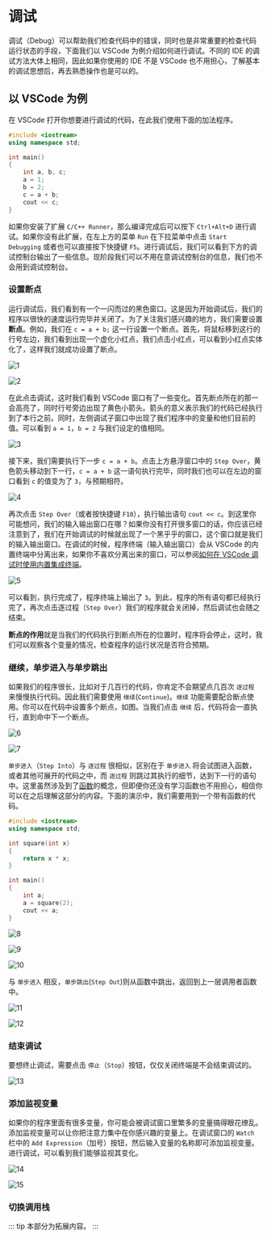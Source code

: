 # 调试

调试（Debug）可以帮助我们检查代码中的错误，同时也是非常重要的检查代码运行状态的手段，下面我们以 VSCode 为例介绍如何进行调试。不同的 IDE 的调试方法大体上相同，因此如果你使用的 IDE 不是 VSCode 也不用担心，了解基本的调试思想后，再去熟悉操作也是可以的。

## 以 VSCode 为例

在 VSCode 打开你想要进行调试的代码，在此我们使用下面的加法程序。

``` cpp
#include <iostream>
using namespace std;

int main()
{
    int a, b, c;
    a = 1;
    b = 2;
    c = a + b;
    cout << c;
}
```

如果你安装了扩展 `C/C++ Runner`，那么编译完成后可以按下 `Ctrl+Alt+D` 进行调试。如果你没有此扩展，在左上方的菜单 `Run` 在下拉菜单中点击 `Start Debugging` 或者也可以直接按下快捷键 `F5`。进行调试后，我们可以看到下方的调试控制台输出了一些信息。现阶段我们可以不用在意调试控制台的信息，我们也不会用到调试控制台。

### 设置断点

运行调试后，我们看到有一个一闪而过的黑色窗口。这是因为开始调试后，我们的程序以很快的速度运行完毕并关闭了。为了关注我们感兴趣的地方，我们需要设置**断点**。例如，我们在 `c = a + b;` 这一行设置一个断点。首先，将鼠标移到这行的行号左边，我们看到出现一个虚化小红点，我们点击小红点，可以看到小红点实体化了，这样我们就成功设置了断点。

![1](./imgdebug/1.png)

![2](./imgdebug/2.png)

在此点击调试，这时我们看到 VSCode 窗口有了一些变化。首先断点所在的那一会高亮了，同时行号旁边出现了黄色小箭头。箭头的意义表示我们的代码已经执行到了本行之前。同时，左侧调试子窗口中出现了我们程序中的变量和他们目前的值。可以看到 `a = 1`，`b = 2` 与我们设定的值相同。

![3](./imgdebug/3.png)

接下来，我们需要执行下一步 `c = a + b`。点击上方悬浮窗口中的 `Step Over`，黄色箭头移动到下一行，`c = a + b` 这一语句执行完毕，同时我们也可以在左边的窗口看到 `c` 的值变为了 `3`，与预期相符。

![4](./imgdebug/4.png)

再次点击 `Step Over`（或者按快捷键 `F10`），执行输出语句 `cout << c`。到这里你可能想问，我们的输入输出窗口在哪？如果你没有打开很多窗口的话，你应该已经注意到了，我们在开始调试的时候就出现了一个黑乎乎的窗口，这个窗口就是我们的输入输出窗口。在调试的时候，程序终端（输入输出窗口）会从 VSCode 的内置终端中分离出来，如果你不喜欢分离出来的窗口，可以参阅[如何在 VSCode 调试时使用内置集成终端](/404)。

![5](./imgdebug/5.png)

可以看到，执行完成了，程序终端上输出了 `3`。到此，程序的所有语句都已经执行完了，再次点击逐过程（`Step Over`）我们的程序就会关闭掉，然后调试也会随之结束。

**断点的作用**就是当我们的代码执行到断点所在的位置时，程序将会停止，这时，我们可以观察各个变量的情况，检查程序的运行状况是否符合预期。

### 继续，单步进入与单步跳出

如果我们的程序很长，比如对于几百行的代码，你肯定不会期望点几百次 `逐过程` 来慢慢执行代码。因此我们需要使用 `继续`(`Continue`)。`继续` 功能需要配合断点使用。你可以在代码中设置多个断点，如图。当我们点击 `继续` 后，代码将会一直执行，直到命中下一个断点。

![6](./imgdebug/6.png)

![7](./imgdebug/7.png)

`单步进入`（`Step Into`）与 `逐过程` 很相似，区别在于 `单步进入` 将会试图进入函数，或者其他可展开的代码之中，而 `逐过程` 则跳过其执行的细节，达到下一行的语句中。这里虽然涉及到了[函数](/404)的概念，但即便你还没有学习函数也不用担心，相信你可以在之后理解这部分的内容。下面的演示中，我们需要用到一个带有函数的代码。

``` cpp
#include <iostream>
using namespace std;

int square(int x)
{
    return x * x;
}

int main()
{
    int a;
    a = square(2);
    cout << a;
}
```

![8](./imgdebug/8.png)

![9](./imgdebug/9.png)

![10](./imgdebug/10.png)

与 `单步进入` 相反，`单步跳出`(`Step Out`)则从函数中跳出，返回到上一层调用者函数中。

![11](./imgdebug/11.png)

![12](./imgdebug/12.png)

### 结束调试

要想终止调试，需要点击 `停止`（`Stop`）按钮，仅仅关闭终端是不会结束调试的。

![13](./imgdebug/13.png)

### 添加监视变量

如果你的程序里面有很多变量，你可能会被调试窗口里繁多的变量搞得眼花缭乱。添加监视变量可以让你把注意力集中在你感兴趣的变量上。在调试窗口的 `Watch` 栏中的 `Add Expression`（加号）按钮，然后输入变量的名称即可添加监视变量。进行调试，可以看到我们能够监视其变化。

![14](./imgdebug/14.png)

![15](./imgdebug/15.png)

### 切换调用栈

::: tip
本部分为拓展内容。
:::

<!-- 在函数递归中，我们的调试很容易在层层递归中失去方向。幸运的是，调试窗口中提供了 -->